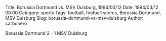 Title: Borussia Dortmund vs. MSV Duisburg, 1994/03/12
Date: 1994/03/12 00:00
Category: sports
Tags: football, football scores, Borussia Dortmund, MSV Duisburg
Slug: borussia-dortmund-vs-msv-duisburg
Author: carbonero


Borussia Dortmund 2 - 1 MSV Duisburg

